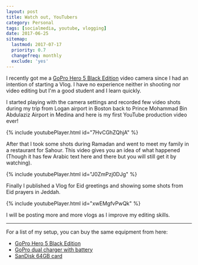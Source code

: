 ```yaml
---
layout: post
title: Watch out, YouTubers
category: Personal
tags: [socialmedia, youtube, vlogging]
date: 2017-06-25
sitemap:
  lastmod: 2017-07-17
  priority: 0.7
  changefreq: monthly
  exclude: 'yes'
---
```


I recently got me a [GoPro Hero 5 Black Edition](http://amzn.to/2tMNACK) video camera since I had an intention of starting a Vlog. I have no experience neither in shooting nor video editing but I'm a good student and I learn quickly.

I started playing with the camera settings and recorded few video shots during my trip from Logan airport in Boston back to Prince Mohammad Bin Abdulaziz Airport in Medina and here is my first YouTube production video ever!

{% include youtubePlayer.html id="7HvCGhZQhjA" %}

After that I took some shots during Ramadan and went to meet my family in a restaurant for Sahour. This video gives you an idea of what happened (Though it has few Arabic text here and there but you will still get it by watching).

{% include youtubePlayer.html id="J0ZmPzj0DJg" %}

Finally I published a Vlog for Eid greetings and showing some shots from Eid prayers in Jeddah.

{% include youtubePlayer.html id="xwEMgfvPwQk" %}

I will be posting more and more vlogs as I improve my editing skills.

---

For a list of my setup, you can buy the same equipment from here:

* [GoPro Hero 5 Black Edition](http://amzn.to/2tMNACK "You can buy the same camera I used from here:")
* [GoPro dual charger with battery](http://amzn.to/2su7RsK "It is always to be ready with enough charged batteries, get the dual GoPro charger from here:")
* [SanDisk 64GB card](http://amzn.to/2sKvktT "You can never have enough memory cards, therefore, I always buy SanDisk 64GB from here:")
